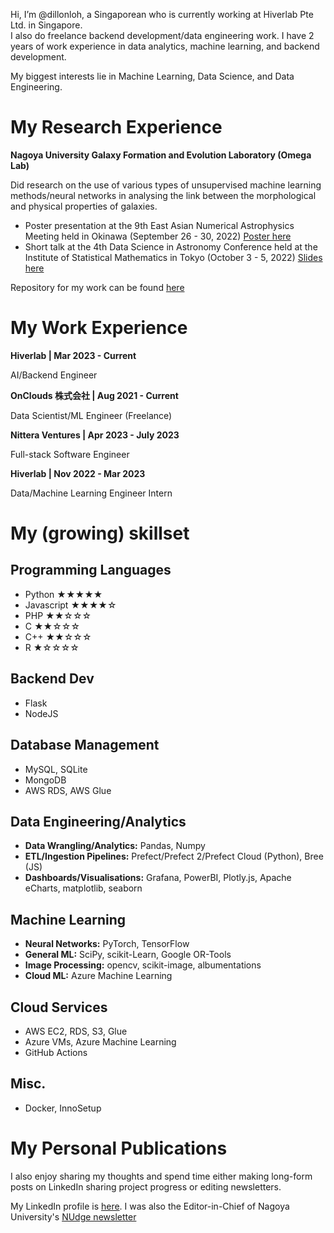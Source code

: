 Hi, I’m @dillonloh, a Singaporean who is currently working at Hiverlab Pte Ltd. in Singapore.  
I also do freelance backend development/data engineering work.
I have 2 years of work experience in data analytics, machine learning, and backend development.

My biggest interests lie in Machine Learning, Data Science, and Data Engineering.

# My Research Experience

**Nagoya University Galaxy Formation and Evolution Laboratory (Omega Lab)**

Did research on the use of various types of unsupervised machine learning methods/neural networks in analysing the link between the morphological and physical properties of galaxies.

- Poster presentation at the 9th East Asian Numerical Astrophysics Meeting held in Okinawa (September 26 - 30, 2022) [Poster here](https://drive.google.com/file/d/1p8KgDVcbgbj3gPB_b58x4WM6ZLkN1kal/view?usp=sharing)
- Short talk at the 4th Data Science in Astronomy Conference held at the Institute of Statistical Mathematics in Tokyo (October 3 - 5, 2022) [Slides here](https://docs.google.com/presentation/d/1eCxuSCMEshO7sUaviOSEWU8hxl2yHAMQ/edit?usp=sharing&ouid=106418298605170918085&rtpof=true&sd=true)

Repository for my work can be found [here](https://github.com/dillonloh/galaxy-pca) 

# My Work Experience

**Hiverlab | Mar 2023 - Current**

AI/Backend Engineer

**OnClouds 株式会社 | Aug 2021 - Current**

Data Scientist/ML Engineer (Freelance)

**Nittera Ventures | Apr 2023 - July 2023**

Full-stack Software Engineer

**Hiverlab | Nov 2022 - Mar 2023**

Data/Machine Learning Engineer Intern

# My (growing) skillset

## Programming Languages
- Python  ★★★★★	
- Javascript ★★★★☆
- PHP ★★☆☆☆ 
- C ★★☆☆☆
- C++ ★★☆☆☆
- R ★☆☆☆☆

## Backend Dev
- Flask
- NodeJS

## Database Management
- MySQL, SQLite
- MongoDB
- AWS RDS, AWS Glue

## Data Engineering/Analytics
- **Data Wrangling/Analytics:** Pandas, Numpy
- **ETL/Ingestion Pipelines:** Prefect/Prefect 2/Prefect Cloud (Python), Bree (JS)
- **Dashboards/Visualisations:** Grafana, PowerBI, Plotly.js, Apache eCharts, matplotlib, seaborn

## Machine Learning
- **Neural Networks:** PyTorch, TensorFlow
- **General ML:** SciPy, scikit-Learn, Google OR-Tools
- **Image Processing:** opencv, scikit-image, albumentations
- **Cloud ML:** Azure Machine Learning

## Cloud Services
- AWS EC2, RDS, S3, Glue
- Azure VMs, Azure Machine Learning
- GitHub Actions

## Misc.
- Docker, InnoSetup

# My Personal Publications
I also enjoy sharing my thoughts and spend time either making long-form posts on LinkedIn sharing project progress or editing newsletters.

My LinkedIn profile is [here](https://www.linkedin.com/in/dillonloh/).
I was also the Editor-in-Chief of Nagoya University's [NUdge newsletter](https://github.com/dillonloh/my-publications/tree/main/nudge-newsletter)


<!---
dillonloh/dillonloh is a ✨ special ✨ repository because its `README.md` (this file) appears on your GitHub profile.
You can click the Preview link to take a look at your changes.
--->
